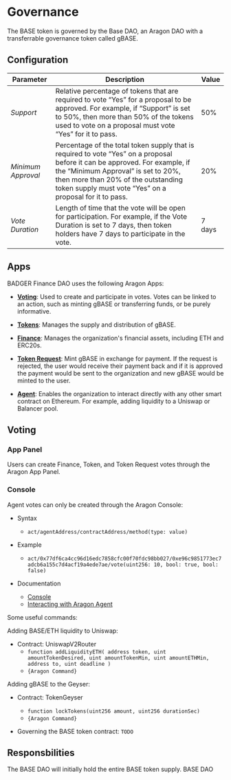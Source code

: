 # Governance

The BASE token is governed by the Base DAO, an Aragon DAO with a transferrable governance token called gBASE.

## Configuration

| Parameter | Description | Value |
|-|-|-|
| *Support* | Relative percentage of tokens that are required to vote “Yes” for a proposal to be approved. For example, if “Support” is set to 50%, then more than 50% of the tokens used to vote on a proposal must vote “Yes” for it to pass. | 50% |
| *Minimum Approval* | Percentage of the total token supply that is required to vote “Yes” on a proposal before it can be approved. For example, if the “Minimum Approval” is set to 20%, then more than 20% of the outstanding token supply must vote “Yes” on a proposal for it to pass. | 20% |
| *Vote Duration* | Length of time that the vote will be open for participation. For example, if the Vote Duration is set to 7 days, then token holders have 7 days to participate in the vote. | 7 days |

## Apps
BADGER Finance DAO uses the following Aragon Apps:

- **[Voting](https://github.com/aragon/aragon-apps/tree/master/apps/voting)**: Used to create and participate in votes. Votes can be linked to an action, such as minting gBASE or transferring funds, or be purely informative.

- **[Tokens](https://github.com/aragon/aragon-apps/tree/master/apps/token-manager)**: Manages the supply and distribution of gBASE.

- **[Finance](https://github.com/aragon/aragon-apps/tree/master/apps/finance)**: Manages the organization's financial assets, including ETH and ERC20s.

- **[Token Request](https://github.com/1Hive/token-request-app)**: Mint gBASE in exchange for payment. If the request is rejected, the user would receive their payment back and if it is approved the payment would be sent to the organization and new gBASE would be minted to the user.

- **[Agent](https://github.com/aragon/aragon-apps/tree/master/apps/agent)**: Enables the organization to interact directly with any other smart contract on Ethereum. For example, adding liquidity to a Uniswap or Balancer pool.

## Voting

### App Panel
Users can create Finance, Token, and Token Request votes through the Aragon App Panel.

### Console
Agent votes can only be created through the Aragon Console:

- Syntax
  - `act/agentAddress/contractAddress/method(type: value)`

- Example
  - `act/0x77df6ca4cc96d16edc7858cfc00f70fdc98bb027/0xe96c9851773ec7adcb6a155c7d4acf19a4ede7ae/vote(uint256: 10, bool: true, bool: false)`

- Documentation
  - [Console](https://github.com/aragon/aragon/blob/master/docs/CONSOLE.md#act)
  - [Interacting with Aragon Agent](https://hack.aragon.org/docs/guides-use-agent#interacting-with-aragon-agent)
 
 Some useful commands:
 
Adding BASE/ETH liquidity to Uniswap: 
 - Contract: UniswapV2Router
   - `function addLiquidityETH(
        address token,
        uint amountTokenDesired,
        uint amountTokenMin,
        uint amountETHMin,
        address to,
        uint deadline
    )`
    - `{Aragon Command}`
 
Adding gBASE to the Geyser:
  - Contract: TokenGeyser
    - `function lockTokens(uint256 amount, uint256 durationSec)`
    - `{Aragon Command}`

 - Governing the BASE token contract: `TODO`
 
 
## Responsbilities

The BASE DAO will initially hold the entire BASE token supply. 
BASE DAO

